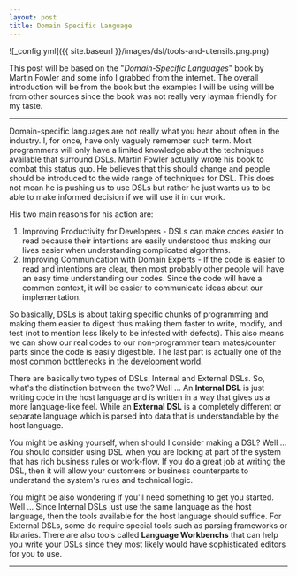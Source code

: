 ```yaml
---
layout: post
title: Domain Specific Language
---
```


![_config.yml]({{ site.baseurl }}/images/dsl/tools-and-utensils.png.png)

This post will be based on the "*Domain-Specific Languages*" book by Martin Fowler and some info I grabbed from the internet. The overall introduction will be from the book but the examples I will be using will be from other sources since the book was not really very layman friendly for my taste.

___

Domain-specific languages are not really what you hear about often in the industry. I, for once, have only vaguely remember such term. Most programmers will only have a limited knowledge about the techniques available that surround DSLs. Martin Fowler actually wrote his book to combat this status quo. He believes that this should change and people should be introduced to the wide range of techniques for DSL. This does not mean he is pushing us to use DSLs but rather he just wants us to be able to make informed decision if we will use it in our work.

His two main reasons for his action are:
1. Improving Productivity for Developers - DSLs can make codes easier to read because their intentions are easily understood thus making our lives easier when understanding complicated algorithms.
2. Improving Communication with Domain Experts - If the code is easier to read and intentions are clear, then most probably other people will have an easy time understanding our codes. Since the code will have a common context, it will be easier to communicate ideas about our implementation.

So basically, DSLs is about taking specific chunks of programming and making them easier to digest thus making them faster to write, modify, and test (not to mention less likely to be infested with defects). This also means we can show our real codes to our non-programmer team mates/counter parts since the code is easily digestible. The last part is actually one of the most common bottlenecks in the development world.

There are basically two types of DSLs: Internal and External DSLs. So, what's the distinction between the two? Well ... An **Internal DSL** is just writing code in the host language and is written in a way that gives us a more language-like feel. While an **External DSL** is a completely different or separate language which is parsed into data that is understandable by the host language.

You might be asking yourself, when should I consider making a DSL? Well ... You should consider using DSL when you are looking at part of the system that has rich business rules or work-flow. If you do a great job at writing the DSL, then it will allow your customers or business counterparts to understand the system's rules and technical logic.

You might be also wondering if you'll need something to get you started. Well ... Since Internal DSLs just use the same language as the host language, then the tools available for the host language should suffice. For External DSLs, some do require special tools such as parsing frameworks or libraries. There are also tools called **Language Workbenchs** that can help you write your DSLs since they most likely would have sophisticated editors for you to use.

___
